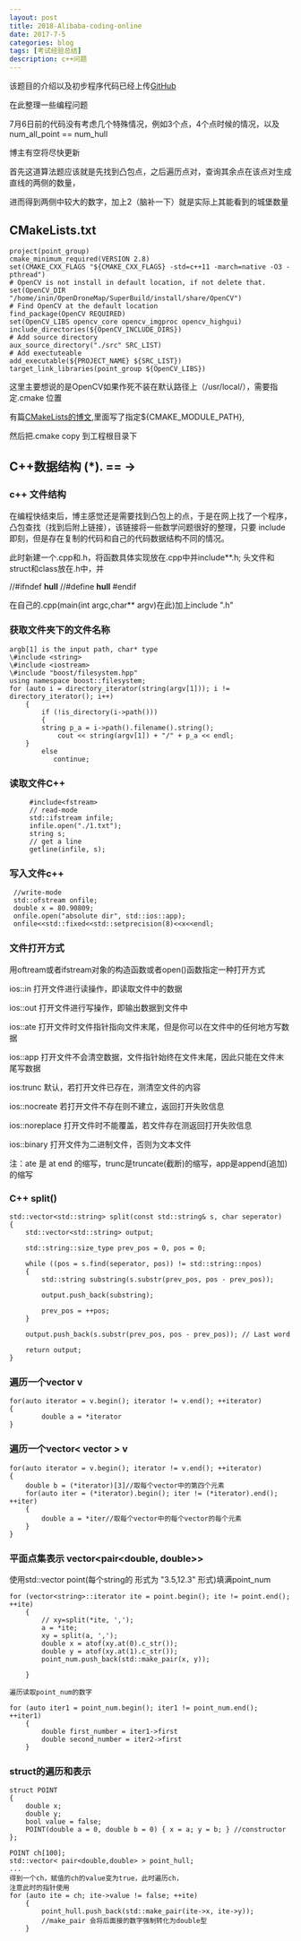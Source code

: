 ```yaml
---
layout: post
title: 2018-Alibaba-coding-online
date: 2017-7-5
categories: blog
tags: [考试经验总结]
description: c++问题
---
```


该题目的介绍以及初步程序代码已经上传[GitHub](https://github.com/bryanibit/2018-alibaba-CodeTest-online)

在此整理一些编程问题

7月6日前的代码没有考虑几个特殊情况，例如3个点，4个点时候的情况，以及num_all_point == num_hull 

博主有空将尽快更新

首先这道算法题应该就是先找到凸包点，之后遍历点对，查询其余点在该点对生成直线的两侧的数量，

进而得到两侧中较大的数字，加上2（脑补一下）就是实际上其能看到的城堡数量

## CMakeLists.txt

```
project(point_group)
cmake_minimum_required(VERSION 2.8)
set(CMAKE_CXX_FLAGS "${CMAKE_CXX_FLAGS} -std=c++11 -march=native -O3 -pthread")
# OpenCV is not install in default location, if not delete that.
set(OpenCV_DIR "/home/inin/OpenDroneMap/SuperBuild/install/share/OpenCV")
# Find OpenCV at the default location
find_package(OpenCV REQUIRED)
set(OpenCV_LIBS opencv_core opencv_imgproc opencv_highgui)
include_directories(${OpenCV_INCLUDE_DIRS})
# Add source directory
aux_source_directory("./src" SRC_LIST)
# Add exectuteable
add_executable(${PROJECT_NAME} ${SRC_LIST})
target_link_libraries(point_group ${OpenCV_LIBS})
```

这里主要想说的是OpenCV如果作死不装在默认路径上（/usr/local/），需要指定.cmake 位置

有篇[CMakeLists的博文](https://bryanibit.github.io/blog/2017/07/05/cmakelists/),里面写了指定${CMAKE_MODULE_PATH},

然后把.cmake copy 到工程根目录下

## C++数据结构 (*). == ->


### c++ 文件结构

在编程快结束后，博主感觉还是需要找到凸包上的点，于是在网上找了一个程序，
凸包查找（找到后附上链接），该链接将一些数学问题很好的整理，只要
include<cmath>即刻，但是存在复制的代码和自己的代码数据结构不同的情况。

此时新建一个.cpp和.h，将函数具体实现放在.cpp中并include**.h;
头文件和struct和class放在.h中，并

//#ifndef __hull__
//#define __hull__ #endif

在自己的.cpp(main(int argc,char** argv)在此)加上include ".h"

### 获取文件夹下的文件名称

```
argb[1] is the input path, char* type
\#include <string>
\#include <iostream>
\#include "boost/filesystem.hpp"
using namespace boost::filesystem;
for (auto i = directory_iterator(string(argv[1])); i != directory_iterator(); i++)
    {
        if (!is_directory(i->path())) 
        {
		string p_a = i->path().filename().string();
            cout << string(argv[1]) + "/" + p_a << endl;
	}
        else
           continue;
```

### 读取文件C++

         #include<fstream>
         // read-mode
         std::ifstream infile;
         infile.open("./1.txt");
         string s;
         // get a line
         getline(infile, s);

### 写入文件c++

```
 //write-mode
 std::ofstream onfile;
 double x = 80.90809;
 onfile.open("absolute dir", std::ios::app);
 onfile<<std::fixed<<std::setprecision(8)<<x<<endl;
```

### 文件打开方式

用oftream或者ifstream对象的构造函数或者open()函数指定一种打开方式

ios::in        打开文件进行读操作，即读取文件中的数据

ios::out     打开文件进行写操作，即输出数据到文件中

ios::ate    打开文件时文件指针指向文件末尾，但是你可以在文件中的任何地方写数据

ios::app   打开文件不会清空数据，文件指针始终在文件末尾，因此只能在文件末尾写数据

ios:trunc  默认，若打开文件已存在，测清空文件的内容

ios::nocreate    若打开文件不存在则不建立，返回打开失败信息

ios::noreplace  打开文件时不能覆盖，若文件存在测返回打开失败信息

ios::binary          打开文件为二进制文件，否则为文本文件

注：ate 是 at end 的缩写，trunc是truncate(截断)的缩写，app是append(追加)的缩写

### C++ split()

```
std::vector<std::string> split(const std::string& s, char seperator)
{
	std::vector<std::string> output;

	std::string::size_type prev_pos = 0, pos = 0;

	while ((pos = s.find(seperator, pos)) != std::string::npos)
	{
		std::string substring(s.substr(prev_pos, pos - prev_pos));

		output.push_back(substring);

		prev_pos = ++pos;
	}

	output.push_back(s.substr(prev_pos, pos - prev_pos)); // Last word

	return output;
}
```
### 遍历一个vector<double> v

```
for(auto iterator = v.begin(); iterator != v.end(); ++iterator)
{
		double a = *iterator
}
```

### 遍历一个vector< vector<double> > v

```
for(auto iterator = v.begin(); iterator != v.end(); ++iterator)
{
	double b = (*iterator)[3]//取每个vector中的第四个元素
	for(auto iter = (*iterator).begin(); iter != (*iterator).end(); ++iter)
	{
		double a = *iter//取每个vector中的每个vector的每个元素
    }
}
```

### 平面点集表示 vector<pair<double, double>> 

使用std::vector<string> point(每个string的
形式为 "3.5,12.3" 形式)填满point_num

```
for (vector<string>::iterator ite = point.begin(); ite != point.end(); ++ite)
	{
		// xy=split(*ite, ',');
		a = *ite;
		xy = split(a, ',');
		double x = atof(xy.at(0).c_str());
		double y = atof(xy.at(1).c_str());
		point_num.push_back(std::make_pair(x, y));

	}
```

```
遍历读取point_num的数字

for (auto iter1 = point_num.begin(); iter1 != point_num.end(); ++iter1)
	{
		double first_number = iter1->first
		double second_number = iter2->first
	}
```

### struct的遍历和表示

```
struct POINT
{
	double x;
	double y;
	bool value = false;
	POINT(double a = 0, double b = 0) { x = a; y = b; } //constructor   
};

POINT ch[100];
std::vector< pair<double,double> > point_hull;
...
得到一个ch，赋值的ch的value变为true，此时遍历ch，
注意此时的指针使用
for (auto ite = ch; ite->value != false; ++ite)
	{
		point_hull.push_back(std::make_pair(ite->x, ite->y));
		//make_pair 会将后面接的数字强制转化为double型
	}
```

